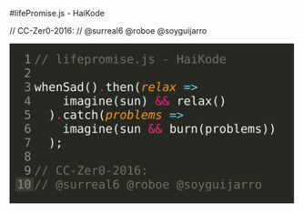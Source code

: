 #lifePromise.js - HaiKode

// CC-Zer0-2016: 
// @surreal6 @roboe @soyguijarro

<img align="center" width="500px" src="/lifePromise.png">